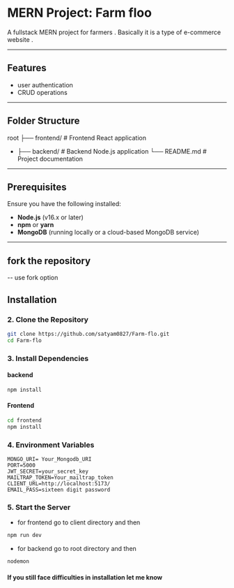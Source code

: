 # MERN Project: Farm floo

A fullstack MERN project for farmers . Basically it is a type of e-commerce website .

---

## Features

-  user authentication
-  CRUD operations

---

## Folder Structure
root ├── frontend/ # Frontend React application 
-  ├── backend/ # Backend Node.js application └── README.md # Project documentation


---

## Prerequisites

Ensure you have the following installed:

- **Node.js** (v16.x or later)
- **npm** or **yarn**
- **MongoDB** (running locally or a cloud-based MongoDB service)

---

##  fork the repository 
-- use fork option 

## Installation

### 2. Clone the Repository
```bash
git clone https://github.com/satyam0827/Farm-flo.git
cd Farm-flo
```

### 3. Install Dependencies

#### backend
```bash
npm install
```

#### Frontend
```bash
cd frontend
npm install
```

### 4. Environment Variables
```
MONGO_URI= Your_Mongodb_URI
PORT=5000
JWT_SECRET=your_secret_key
MAILTRAP_TOKEN=Your_mailtrap_token
CLIENT_URL=http://localhost:5173/
EMAIL_PASS=sixteen digit password
```

### 5. Start the Server
- for frontend go to client directory and then
```bash
npm run dev
```
- for backend go to root directory and then
```bash
nodemon
```

#### If you still face difficulties in installation let me know
  


